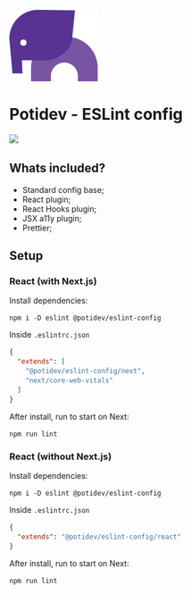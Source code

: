 ![](.github/assets/svg/logo.svg)

# Potidev - ESLint config
[![](https://img.shields.io/badge/Version-2.0.2-purple)](https://www.npmjs.com/package/@potidev/eslint-config)

## Whats included?

- Standard config base;
- React plugin;
- React Hooks plugin;
- JSX a11y plugin;
- Prettier;

## Setup

### React (with Next.js)

Install dependencies:

```
npm i -D eslint @potidev/eslint-config
```

Inside `.eslintrc.json`

```json
{
  "extends": [
    "@potidev/eslint-config/next", 
    "next/core-web-vitals"
  ]
}
```

After install, run to start on Next:

```
npm run lint
```

### React (without Next.js)

Install dependencies:

```
npm i -D eslint @potidev/eslint-config
```

Inside `.eslintrc.json`

```json
{
  "extends": "@potidev/eslint-config/react"
}
```

After install, run to start on Next:

```
npm run lint
```
